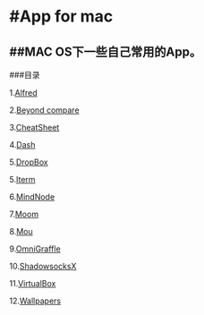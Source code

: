 #App for mac
===
##MAC OS下一些自己常用的App。
---
###目录

1.[Alfred](https://)

2.[Beyond compare](https://)

3.[CheatSheet](https://)

4.[Dash](https://)

5.[DropBox](https://)

5.[Iterm](https://)

6.[MindNode](https://)

7.[Moom](https://)

8.[Mou](https://)

9.[OmniGraffle](https://)

10.[ShadowsocksX](https://)

11.[VirtualBox](https://)

12.[Wallpapers](https://)


